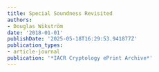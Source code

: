 ```yaml
---
title: Special Soundness Revisited
authors:
- Douglas Wikström
date: '2018-01-01'
publishDate: '2025-05-18T16:29:53.941877Z'
publication_types:
- article-journal
publication: '*IACR Cryptology ePrint Archive*'
---
```

